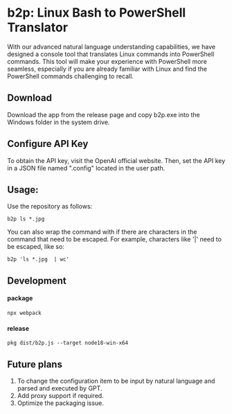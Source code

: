 # b2p: Linux Bash to PowerShell Translator
With our advanced natural language understanding capabilities, we have designed a console tool that translates Linux commands into PowerShell commands. 
This tool will make your experience with PowerShell more seamless, especially if you are already familiar with Linux and find the PowerShell commands challenging to recall.

## Download
Download the app from the release page and copy b2p.exe into the Windows folder in the system drive.

## Configure API Key
To obtain the API key, visit the OpenAI official website. Then, set the API key in a JSON file named ".config" located in the user path.

## Usage:
Use the repository as follows:

```b2p ls *.jpg```

You can also wrap the command with  if there are characters in the command that need to be escaped. For example, characters like '|' need to be escaped, like so:

```b2p 'ls *.jpg  | wc'```

## Development
#### package
```npx webpack```
#### release 
```pkg dist/b2p.js --target node18-win-x64```

## Future plans
1. To change the configuration item to be input by natural language and parsed and executed by GPT.
2. Add proxy support if required.
3. Optimize the packaging issue.